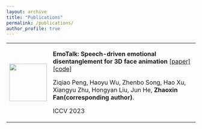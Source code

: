 ```yaml
---
layout: archive
title: "Publications"
permalink: /publications/
author_profile: true
---
```


<table>
  <tr>
    <td><img src="IMAGE_URL" width="100"/></td>
    <td> 
     <p><b>EmoTalk: Speech-driven emotional disentanglement for 3D face animation</b> <a href="https://arxiv.org/pdf/2303.11089.pdf">[paper]</a> <a href="https://github.com/ZiqiaoPeng/EmoTalk">[code]</a></p>  
     <p>Ziqiao Peng, Haoyu Wu, Zhenbo Song, Hao Xu, Xiangyu Zhu, Hongyan Liu, Jun He, <b>Zhaoxin Fan(corresponding author)</b>.</p>  
     <p>ICCV 2023</p>
    </td>
  </tr>
</table>
